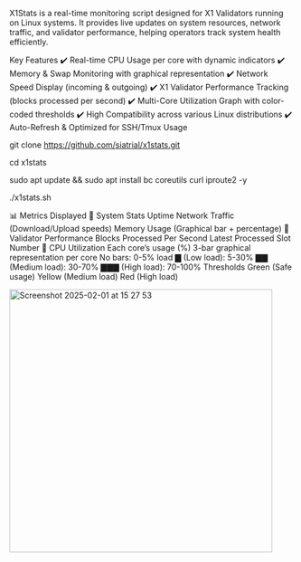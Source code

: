 X1Stats is a real-time monitoring script designed for X1 Validators running on Linux systems. 
It provides live updates on system resources, network traffic, and validator performance, 
helping operators track system health efficiently.

Key Features
✔️ Real-time CPU Usage per core with dynamic indicators
✔️ Memory & Swap Monitoring with graphical representation
✔️ Network Speed Display (incoming & outgoing)
✔️ X1 Validator Performance Tracking (blocks processed per second)
✔️ Multi-Core Utilization Graph with color-coded thresholds
✔️ High Compatibility across various Linux distributions
✔️ Auto-Refresh & Optimized for SSH/Tmux Usage

git clone https://github.com/siatrial/x1stats.git

cd x1stats

sudo apt update && sudo apt install bc coreutils curl iproute2 -y

./x1stats.sh

📊 Metrics Displayed
🔹 System Stats
Uptime
Network Traffic (Download/Upload speeds)
Memory Usage (Graphical bar + percentage)
🔹 Validator Performance
Blocks Processed Per Second
Latest Processed Slot Number
🔹 CPU Utilization
Each core’s usage (%)
3-bar graphical representation per core
No bars: 0-5% load
▇ (Low load): 5-30%
▇▇ (Medium load): 30-70%
▇▇▇ (High load): 70-100%
Thresholds
Green (Safe usage)
Yellow (Medium load)
Red (High load)

<img width="465" alt="Screenshot 2025-02-01 at 15 27 53" src="https://github.com/user-attachments/assets/fca739f8-ff10-476b-9380-8edcc265d959" />

